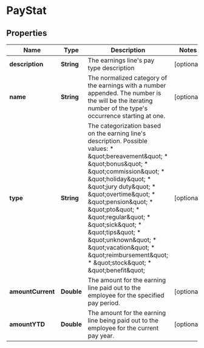 

# PayStat


## Properties

| Name | Type | Description | Notes |
|------------ | ------------- | ------------- | -------------|
|**description** | **String** | The earnings line&#39;s pay type description |  [optional] |
|**name** | **String** | The normalized category of the earnings with a number appended. The number is the will be the iterating number of the type&#39;s occurrence starting at one. |  [optional] |
|**type** | **String** | The categorization based on the earning line&#39;s description. Possible values: * \&quot;bereavement\&quot;  * \&quot;bonus\&quot;  * \&quot;commission\&quot;  * \&quot;holiday\&quot;  * \&quot;jury duty\&quot;  * \&quot;overtime\&quot;  * \&quot;pension\&quot;  * \&quot;pto\&quot;  * \&quot;regular\&quot;  * \&quot;sick\&quot;  * \&quot;tips\&quot;  * \&quot;unknown\&quot;  * \&quot;vacation\&quot;  * \&quot;reimbursement\&quot;  * \&quot;stock\&quot;  * \&quot;benefit\&quot; |  [optional] |
|**amountCurrent** | **Double** | The amount for the earning line paid out to the employee for the specified pay period. |  [optional] |
|**amountYTD** | **Double** | The amount for the earning line being paid out to the employee for the current pay year. |  [optional] |



